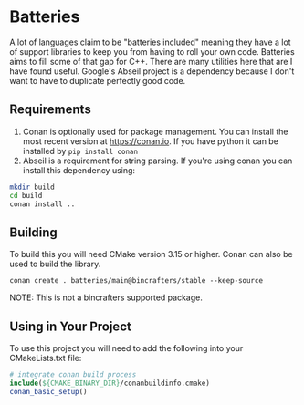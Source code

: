 # Batteries
A lot of languages claim to be "batteries included" meaning they have a lot of support libraries to keep you from having to roll your own code.
Batteries aims to fill some of that gap for C++. There are many utilities here that are I have found useful. Google's Abseil project is a
dependency because I don't want to have to duplicate perfectly good code.

## Requirements
1. Conan is optionally used for package management. You can install the most recent version at https://conan.io. If you have python it can be installed by
`pip install conan`
2. Abseil is a requirement for string parsing. If you're using conan you can install this dependency using:
```bash
mkdir build
cd build
conan install ..
```

## Building
To build this you will need CMake version 3.15 or higher. Conan can also be used to build the library.

```
conan create . batteries/main@bincrafters/stable --keep-source
```
NOTE: This is not a bincrafters supported package.

## Using in Your Project
To use this project you will need to add the following into your CMakeLists.txt file:
```cmake
# integrate conan build process
include(${CMAKE_BINARY_DIR}/conanbuildinfo.cmake)
conan_basic_setup()
```

